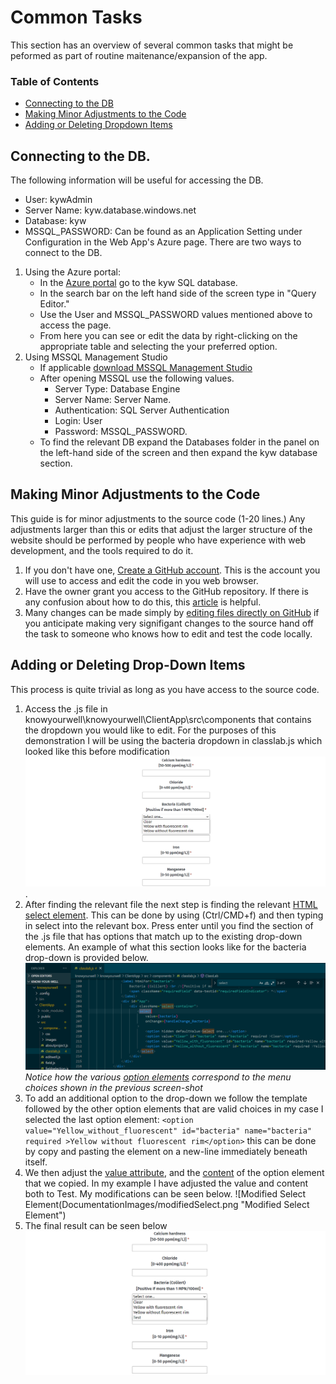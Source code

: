 # Common Tasks
This section has an overview of several common tasks that might be peformed as part of routine maitenance/expansion of the app.

### Table of Contents
* [Connecting to the DB](#connecting-to-the-db)
* [Making Minor Adjustments to the Code](#making-minor-adjustments-to-the-code)
* [Adding or Deleting Dropdown Items](#adding-or-deleting-drop-down-items)

## Connecting to the DB.
The following information will be useful for accessing the DB.
* User: kywAdmin
* Server Name: kyw.database.windows.net
* Database: kyw
* MSSQL_PASSWORD: Can be found as an Application Setting under Configuration in the Web App's Azure page.
There are two ways to connect to the DB.
1. Using the Azure portal:
    * In the [Azure portal](https://portal.azure.com/) go to the kyw SQL database.
    * In the search bar on the left hand side of the screen type in "Query Editor."
    * Use the User and MSSQL_PASSWORD values mentioned above to access the page.
    * From here you can see or edit the data by right-clicking on the appropriate table and selecting the your preferred option.
0. Using MSSQL Management Studio
    * If applicable [download MSSQL Management Studio](https://learn.microsoft.com/en-us/sql/ssms/download-sql-server-management-studio-ssms?view=sql-server-ver16)
    * After opening MSSQL use the following values.
        * Server Type: Database Engine
        * Server Name: Server Name.
        * Authentication: SQL Server Authentication
        * Login: User
        * Password: MSSQL_PASSWORD.
    * To find the relevant DB expand the Databases folder in the panel on the left-hand side of the screen and then expand the kyw database section.

## Making Minor Adjustments to the Code
This guide is for minor adjustments to the source code (1-20 lines.) Any adjustments larger than this or edits that adjust the larger structure of the website should be performed by people who have experience with web development, and the tools required to do it.
1. If you don't have one, [Create a GitHub account](https://docs.github.com/en/get-started/signing-up-for-github/signing-up-for-a-new-github-account). This is the account you will use to access and edit the code in you web browser.
0. Have the owner grant you access to the GitHub repository. If there is any confusion about how to do this, this [article](https://docs.github.com/en/account-and-profile/setting-up-and-managing-your-personal-account-on-github/managing-access-to-your-personal-repositories/inviting-collaborators-to-a-personal-repository) is helpful.
0. Many changes can be made simply by [editing files directly on GitHub](https://docs.github.com/en/repositories/working-with-files/managing-files/editing-files) if you anticipate making very signifigant changes to the source  hand off the task to someone who knows how to edit and test the code locally. 


## Adding or Deleting Drop-Down Items
This process is quite trivial as long as you have access to the source code.
1. Access the .js file in knowyourwell\knowyourwell\ClientApp\src\components that contains the dropdown you would like to edit. For the purposes of this demonstration I will be using the bacteria dropdown in classlab.js which looked like this before modification ![Drop-Down Before](DocumentationImages/dropDownBeforeLarge.png "Drop-Down Before").
0. After finding the relevant file the next step is finding the relevant [HTML select element](https://developer.mozilla.org/en-US/docs/Web/HTML/Element/select). This can be done by using (Ctrl/CMD+f)  and then typing in select into the relevant box. Press enter until you find the section of the .js file that has options that match up to  the existing drop-down elements. An example of what this section looks like for the bacteria drop-down is provided below. ![Finding Select Element](DocumentationImages/findSelectElement.PNG "Finding Select Element") *Notice how the various [option elements](https://developer.mozilla.org/en-US/docs/Web/HTML/Element/option) correspond to the menu choices shown in the previous screen-shot*
0. To add an additional option to the drop-down we follow the template followed by the other option elements that are valid choices in my case I selected the last option element: ```<option value="Yellow_without_fluorescent" id="bacteria" name="bacteria" required >Yellow without fluorescent rim</option>``` this can be done by copy and pasting the element on a new-line immediately beneath itself.
0. We then adjust the [value attribute](https://www.w3schools.com/html/html_elements.asp), and the [content](https://www.w3schools.com/html/html_elements.asp) of the option element that we copied. In my example I have adjusted the value and content both to Test. My modifications can be seen below. ![Modified Select Element(DocumentationImages/modifiedSelect.png "Modified Select Element")
0. The final result can be seen below ![Drop-Down Element After](DocumentationImages/dropDownAfter.png "Drop-Down Element After")